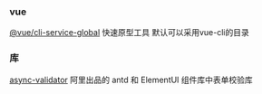 ### vue
[@vue/cli-service-global](https://www.npmjs.com/package/@vue/cli-service-global)
快速原型工具  默认可以采用vue-cli的目录

### 库
[async-validator](https://github.com/yiminghe/async-validator)
阿里出品的 antd 和 ElementUI 组件库中表单校验库